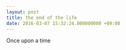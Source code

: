 ```yaml
---
layout: post
title: the end of the life
date: 2016-03-07 15:32:24.000000000 +09:00
---
```


Once upon a time
